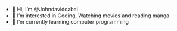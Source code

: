 - 👋 Hi, I’m @Johndavidcabal
- 👀 I’m interested in Coding, Watching movies and reading manga.
- 🌱 I’m currently learning computer programming 

<!---
Johndavidcabal/Johndavidcabal is a ✨ special ✨ repository because its `README.md` (this file) appears on your GitHub profile.
You can click the Preview link to take a look at your changes.
--->
